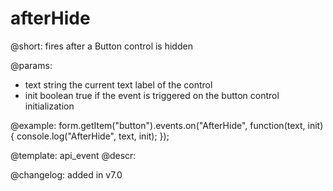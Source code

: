 afterHide
=============

@short: fires after a Button control is hidden

@params:
- text     string  the current text label of the control
- init    boolean     true if the event is triggered on the button control initialization


@example:
form.getItem("button").events.on("AfterHide", function(text, init) {
    console.log("AfterHide", text, init);
});


@template: api_event
@descr:


@changelog: added in v7.0
